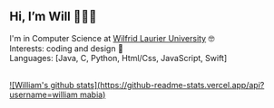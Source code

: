<!---
notWilll/notWilll is a ✨ special ✨ repository because its `README.md` (this file) appears on your GitHub profile.
You can click the Preview link to take a look at your changes.
--->

Hi, I’m Will 👨🏽‍💻 
----------------
I'm in Computer Science at [Wilfrid Laurier University](https://www.wlu.ca) 🤓 <br>
Interests: coding and design 🍄 <br>
Languages: [Java, C, Python, Html/Css, JavaScript, Swift] <br><br>

[![William's github stats](https://github-readme-stats.vercel.app/api?username=william mabia)](https://github.com/williammabia/github-readme-stats)



  

